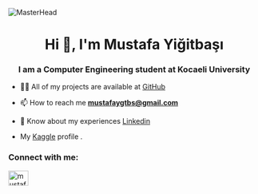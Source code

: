 ![MasterHead](https://www.syncfusion.com/blogs/wp-content/uploads/2020/08/How-to-Migrate-SQL-Server-in-an-ASP.NET-MVC-Application-to-MySQL-and-PostgreSQL.png)

<h1 align="center">Hi 👋, I'm Mustafa Yiğitbaşı</h1>
<h3 align="center">I am a Computer Engineering student at Kocaeli University</h3>



- 👨‍💻 All of my projects are available at [GitHub](https://github.com/Mustafaygtbs?tab=repositories)

- 📫 How to reach me **mustafaygtbs@gmail.com**

- 📄 Know about my experiences [Linkedin](https://www.linkedin.com/in/mustafa-yi%C4%9Fitba%C5%9F%C4%B1/)

- My [Kaggle](https://www.kaggle.com/jesuschrist00) profile .

<h3 align="left">Connect with me:</h3>
<p align="left">
<a href="https://linkedin.com/in/mustafa-yiğitbaşı" target="blank"><img align="center" src="https://raw.githubusercontent.com/rahuldkjain/github-profile-readme-generator/master/src/images/icons/Social/linked-in-alt.svg" alt="mustafa-yiğitbaşı" height="30" width="40" /></a>
</p>






